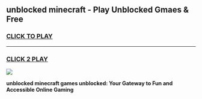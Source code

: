 
## unblocked minecraft - Play Unblocked Gmaes & Free
<h3>
<a href="https://premium.freeplayer.one?title=unblocked_minecraft&ref=19F">CLICK TO PLAY</a></h3>
<hr>

<h3>
<a href="https://premium.freeplayer.one?title=unblocked_minecraft&ref=19F">CLICK 2 PLAY</a>
  
</h3>

<a href="https://premium.freeplayer.one?title=unblocked_minecraft&ref=19F/"><img src="https://clearcache.store/games.png"></a>


**unblocked minecraft games unblocked: Your Gateway to Fun and Accessible Online Gaming**
